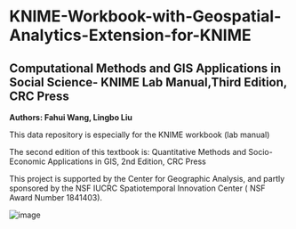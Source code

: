 # KNIME-Workbook-with-Geospatial-Analytics-Extension-for-KNIME
## Computational Methods and GIS Applications in Social Science- KNIME Lab Manual,Third Edition, CRC Press ## 
**Authors: Fahui Wang, Lingbo Liu**

This data repository is especially for the KNIME workbook (lab manual)

The second edition of this textbook is:
Quantitative Methods and Socio-Economic Applications in GIS, 2nd Edition, CRC Press

This project is supported by the Center for Geographic Analysis, and partly sponsored by the NSF IUCRC Spatiotemporal Innovation Center ( NSF Award Number  1841403).

![image](https://user-images.githubusercontent.com/39640889/225999851-0a0fea2c-78b4-423a-ac5e-29385ed58c1c.png)

